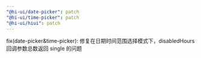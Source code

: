 ```yaml
---
"@hi-ui/date-picker": patch
"@hi-ui/time-picker": patch
"@hi-ui/hiui": patch
---
```


fix(date-picker&time-picker): 修复在日期时间范围选择模式下，disabledHours 回调参数总数返回 single 的问题
